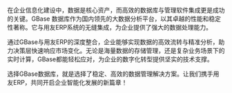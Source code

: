 在企业信息化建设中，数据是核心资产，而高效的数据库与管理软件集成更是成功的关键。GBase 数据库作为国内领先的大数据分析平台，以其卓越的性能和稳定性著称。它与用友ERP系统的无缝集成，为企业提供了强大的数据处理能力。

通过GBase与用友ERP的深度整合，企业能够实现数据的高效流转与精准分析，助力决策层快速响应市场变化。无论是海量数据的存储管理，还是复杂业务场景下的实时计算，GBase都能轻松应对，为企业的数字化转型提供坚实的技术支撑。

选择GBase数据库，就是选择了稳定、高效的数据管理解决方案。让我们携手用友ERP，共同开启企业智能化发展的新篇章！